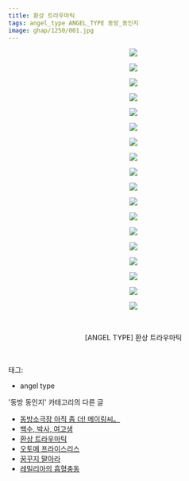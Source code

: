 ```yaml
---
title: 환상 트라우마틱
tags: angel_type ANGEL_TYPE 동방_동인지
image: ghap/1250/001.jpg
---
```

<div class="article">
<p style="text-align: center; clear: none; float: none;"><img src="{{ site.nasurl }}/ghap/1250/001.jpg"/></p>
<p style="text-align: center; clear: none; float: none;"><img src="{{ site.nasurl }}/ghap/1250/002.jpg"/></p>
<p style="text-align: center; clear: none; float: none;"><img src="{{ site.nasurl }}/ghap/1250/003.jpg"/></p>
<p style="text-align: center; clear: none; float: none;"><img src="{{ site.nasurl }}/ghap/1250/004.jpg"/></p>
<p style="text-align: center; clear: none; float: none;"><img src="{{ site.nasurl }}/ghap/1250/005.jpg"/></p>
<p style="text-align: center; clear: none; float: none;"><img src="{{ site.nasurl }}/ghap/1250/006.jpg"/></p>
<p style="text-align: center; clear: none; float: none;"><img src="{{ site.nasurl }}/ghap/1250/007.jpg"/></p>
<p style="text-align: center; clear: none; float: none;"><img src="{{ site.nasurl }}/ghap/1250/008.jpg"/></p>
<p style="text-align: center; clear: none; float: none;"><img src="{{ site.nasurl }}/ghap/1250/009.jpg"/></p>
<p style="text-align: center; clear: none; float: none;"><img src="{{ site.nasurl }}/ghap/1250/010.jpg"/></p>
<p style="text-align: center; clear: none; float: none;"><img src="{{ site.nasurl }}/ghap/1250/011.jpg"/></p>
<p style="text-align: center; clear: none; float: none;"><img src="{{ site.nasurl }}/ghap/1250/012.jpg"/></p>
<p style="text-align: center; clear: none; float: none;"><img src="{{ site.nasurl }}/ghap/1250/013.jpg"/></p>
<p style="text-align: center; clear: none; float: none;"><img src="{{ site.nasurl }}/ghap/1250/014.jpg"/></p>
<p style="text-align: center; clear: none; float: none;"><img src="{{ site.nasurl }}/ghap/1250/015.jpg"/></p>
<p style="text-align: center; clear: none; float: none;"><img src="{{ site.nasurl }}/ghap/1250/016.jpg"/></p>
<p style="text-align: center; clear: none; float: none;"><img src="{{ site.nasurl }}/ghap/1250/017.jpg"/></p>
<p style="text-align: center; clear: none; float: none;"><img src="{{ site.nasurl }}/ghap/1250/018.jpg"/></p>
<p style="text-align: center; clear: none; float: none;"><br/></p>
<p style="text-align: center; clear: none; float: none;">[ANGEL TYPE] 환상 트라우마틱</p>
<p><br/></p>
</div><div class="tagTrail">
<p>태그: </p>
<ul>
<li>angel type</li>
</ul>
</div><div class="another">
<p>'동방 동인지' 카테고리의 다른 글</p>
<ul>
<li><a href="/2016-07-31-ghap_1252">동방소극장 아직 좀 더! 메이링씨。</a></li>
<li><a href="/2016-07-31-ghap_1251">백수, 박사, 여고생</a></li>
<li><a href="/2016-07-31-ghap_1250">환상 트라우마틱</a></li>
<li><a href="/2016-07-30-ghap_1248">오토메 프라이스리스</a></li>
<li><a href="/2016-07-30-ghap_1247">꿈꾸지 말아라</a></li>
<li><a href="/2016-07-30-ghap_1245">레밀리아의 흡혈충동</a></li>
</ul>
</div><div class="cb_module cb_fluid">
<div class="cb_wrt cb_profile">
</div><!-- commentList close -->
</div>